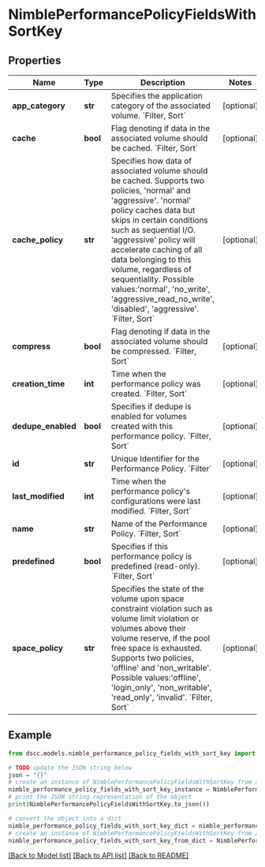 # NimblePerformancePolicyFieldsWithSortKey


## Properties

Name | Type | Description | Notes
------------ | ------------- | ------------- | -------------
**app_category** | **str** | Specifies the application category of the associated volume. &#x60;Filter, Sort&#x60; | [optional] 
**cache** | **bool** | Flag denoting if data in the associated volume should be cached. &#x60;Filter, Sort&#x60; | [optional] 
**cache_policy** | **str** | Specifies how data of associated volume should be cached. Supports two policies, &#39;normal&#39; and &#39;aggressive&#39;. &#39;normal&#39; policy caches data but skips in certain conditions such as sequential I/O. &#39;aggressive&#39; policy will accelerate caching of all data belonging to this volume, regardless of sequentiality. Possible values:&#39;normal&#39;, &#39;no_write&#39;, &#39;aggressive_read_no_write&#39;, &#39;disabled&#39;, &#39;aggressive&#39;. &#x60;Filter, Sort&#x60; | [optional] 
**compress** | **bool** | Flag denoting if data in the associated volume should be compressed. &#x60;Filter, Sort&#x60; | [optional] 
**creation_time** | **int** | Time when the performance policy was created. &#x60;Filter, Sort&#x60; | [optional] 
**dedupe_enabled** | **bool** | Specifies if dedupe is enabled for volumes created with this performance policy. &#x60;Filter, Sort&#x60; | [optional] 
**id** | **str** | Unique Identifier for the Performance Policy. &#x60;Filter&#x60; | [optional] 
**last_modified** | **int** | Time when the performance policy&#39;s configurations were last modified. &#x60;Filter, Sort&#x60; | [optional] 
**name** | **str** | Name of the Performance Policy. &#x60;Filter, Sort&#x60; | [optional] 
**predefined** | **bool** | Specifies if this performance policy is predefined (read-only). &#x60;Filter, Sort&#x60; | [optional] 
**space_policy** | **str** | Specifies the state of the volume upon space constraint violation such as volume limit violation or volumes above their volume reserve, if the pool free space is exhausted. Supports two policies, &#39;offline&#39; and &#39;non_writable&#39;. Possible values:&#39;offline&#39;, &#39;login_only&#39;, &#39;non_writable&#39;, &#39;read_only&#39;, &#39;invalid&#39;. &#x60;Filter, Sort&#x60; | [optional] 

## Example

```python
from dscc.models.nimble_performance_policy_fields_with_sort_key import NimblePerformancePolicyFieldsWithSortKey

# TODO update the JSON string below
json = "{}"
# create an instance of NimblePerformancePolicyFieldsWithSortKey from a JSON string
nimble_performance_policy_fields_with_sort_key_instance = NimblePerformancePolicyFieldsWithSortKey.from_json(json)
# print the JSON string representation of the object
print(NimblePerformancePolicyFieldsWithSortKey.to_json())

# convert the object into a dict
nimble_performance_policy_fields_with_sort_key_dict = nimble_performance_policy_fields_with_sort_key_instance.to_dict()
# create an instance of NimblePerformancePolicyFieldsWithSortKey from a dict
nimble_performance_policy_fields_with_sort_key_from_dict = NimblePerformancePolicyFieldsWithSortKey.from_dict(nimble_performance_policy_fields_with_sort_key_dict)
```
[[Back to Model list]](../README.md#documentation-for-models) [[Back to API list]](../README.md#documentation-for-api-endpoints) [[Back to README]](../README.md)



